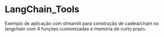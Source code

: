 # LangChain_Tools

Exemplo de aplicação com streamlit para construção de cadeia/chain no langchain com 4 funções customizadas e memória de curto prazo. 

